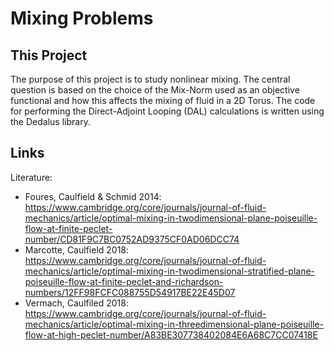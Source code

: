 # Mixing Problems

## This Project

The purpose of this project is to study nonlinear mixing. The central question is based on the choice of the Mix-Norm used as an objective functional and how this affects the mixing of fluid in a 2D Torus. The code for performing the Direct-Adjoint Looping (DAL) calculations is written using the Dedalus library. 

## Links

Literature:

* Foures, Caulfield & Schmid 2014: <https://www.cambridge.org/core/journals/journal-of-fluid-mechanics/article/optimal-mixing-in-twodimensional-plane-poiseuille-flow-at-finite-peclet-number/CD81F9C7BC0752AD9375CF0AD06DCC74>
* Marcotte, Caulfield 2018: <https://www.cambridge.org/core/journals/journal-of-fluid-mechanics/article/optimal-mixing-in-twodimensional-stratified-plane-poiseuille-flow-at-finite-peclet-and-richardson-numbers/12FF98FCFC088755D54917BE22E45D07>
* Vermach, Caulfiled 2018: <https://www.cambridge.org/core/journals/journal-of-fluid-mechanics/article/optimal-mixing-in-threedimensional-plane-poiseuille-flow-at-high-peclet-number/A83BE307738402084E6A68C7CC07418E>
